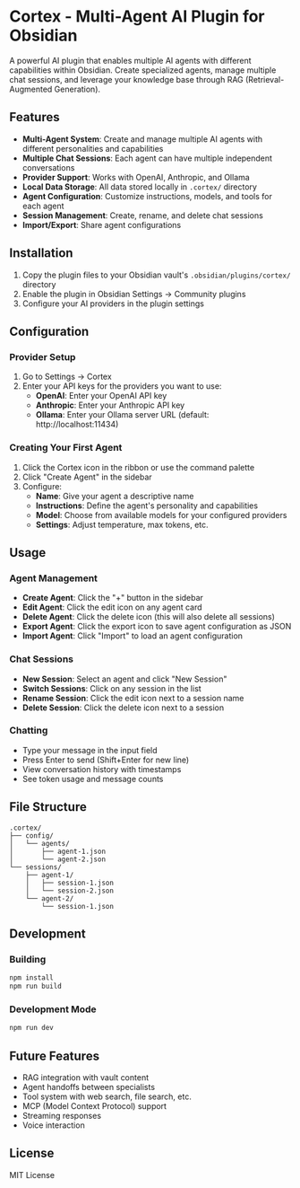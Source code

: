 # Cortex - Multi-Agent AI Plugin for Obsidian

A powerful AI plugin that enables multiple AI agents with different capabilities within Obsidian. Create specialized agents, manage multiple chat sessions, and leverage your knowledge base through RAG (Retrieval-Augmented Generation).

## Features

- **Multi-Agent System**: Create and manage multiple AI agents with different personalities and capabilities
- **Multiple Chat Sessions**: Each agent can have multiple independent conversations
- **Provider Support**: Works with OpenAI, Anthropic, and Ollama
- **Local Data Storage**: All data stored locally in `.cortex/` directory
- **Agent Configuration**: Customize instructions, models, and tools for each agent
- **Session Management**: Create, rename, and delete chat sessions
- **Import/Export**: Share agent configurations

## Installation

1. Copy the plugin files to your Obsidian vault's `.obsidian/plugins/cortex/` directory
2. Enable the plugin in Obsidian Settings → Community plugins
3. Configure your AI providers in the plugin settings

## Configuration

### Provider Setup

1. Go to Settings → Cortex
2. Enter your API keys for the providers you want to use:
   - **OpenAI**: Enter your OpenAI API key
   - **Anthropic**: Enter your Anthropic API key  
   - **Ollama**: Enter your Ollama server URL (default: http://localhost:11434)

### Creating Your First Agent

1. Click the Cortex icon in the ribbon or use the command palette
2. Click "Create Agent" in the sidebar
3. Configure:
   - **Name**: Give your agent a descriptive name
   - **Instructions**: Define the agent's personality and capabilities
   - **Model**: Choose from available models for your configured providers
   - **Settings**: Adjust temperature, max tokens, etc.

## Usage

### Agent Management

- **Create Agent**: Click the "+" button in the sidebar
- **Edit Agent**: Click the edit icon on any agent card
- **Delete Agent**: Click the delete icon (this will also delete all sessions)
- **Export Agent**: Click the export icon to save agent configuration as JSON
- **Import Agent**: Click "Import" to load an agent configuration

### Chat Sessions

- **New Session**: Select an agent and click "New Session"
- **Switch Sessions**: Click on any session in the list
- **Rename Session**: Click the edit icon next to a session name
- **Delete Session**: Click the delete icon next to a session

### Chatting

- Type your message in the input field
- Press Enter to send (Shift+Enter for new line)
- View conversation history with timestamps
- See token usage and message counts

## File Structure

```
.cortex/
├── config/
│   └── agents/
│       ├── agent-1.json
│       └── agent-2.json
└── sessions/
    ├── agent-1/
    │   ├── session-1.json
    │   └── session-2.json
    └── agent-2/
        └── session-1.json
```

## Development

### Building

```bash
npm install
npm run build
```

### Development Mode

```bash
npm run dev
```

## Future Features

- RAG integration with vault content
- Agent handoffs between specialists
- Tool system with web search, file search, etc.
- MCP (Model Context Protocol) support
- Streaming responses
- Voice interaction

## License

MIT License